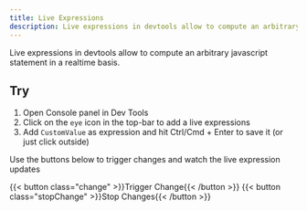 ```yaml
---
title: Live Expressions
description: Live expressions in devtools allow to compute an arbitrary javascript statement in a realtime basis
---
```


Live expressions in devtools allow to compute an arbitrary javascript statement in a realtime basis.

## Try

1. Open Console panel in Dev Tools
2. Click on the `eye` icon in the top-bar to add a live expressions
3. Add `CustomValue` as expression and hit Ctrl/Cmd + Enter to save it (or just click outside)

Use the buttons below to trigger changes and watch the live expression updates

{{< button class="change" >}}Trigger Change{{< /button >}}
{{< button class="stopChange" >}}Stop Changes{{< /button >}}

<script src="/resources/console/1-live-expressions.js"></script>
